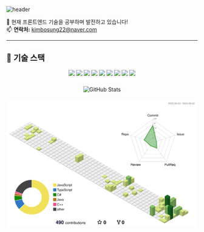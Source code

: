 ![header](https://capsule-render.vercel.app/api?type=rect&color=gradient&height=100&section=header&text=😄%20보성%20GITHUB%20💻&fontSize=50&fontAlignY=50)


<p>
  🌱 현재 프론트엔드 기술을 공부하며 발전하고 있습니다!<br>
  📫 <strong>연락처:</strong> <a href="mailto:kimbosung22@naver.com">kimbosung22@naver.com</a>
</p>




---

## 🚀 기술 스택

<style>
  .tech-stack img {
    margin-bottom: 10px;
  }

  .github-stats,
  .grass-animation {
    margin-bottom: 20px;
  }
</style>

<p align="center" class="tech-stack">
  <img src="https://img.shields.io/badge/-Dart-0175C2?style=flat&logo=dart&logoColor=white"/>
  <img src="https://img.shields.io/badge/-Flutter-02569B?style=flat&logo=flutter&logoColor=white"/>
  <img src="https://img.shields.io/badge/-JavaScript-F7DF1E?style=flat&logo=javascript&logoColor=white"/>
  <img src="https://img.shields.io/badge/TypeScript-007ACC?style=flat&logo=typescript&logoColor=white"/>
  <img src="https://img.shields.io/badge/React-20232A?style=flat&logo=react&logoColor=61DAFB"/>
  <img src="https://img.shields.io/badge/-React_Native-61DAFB?style=flat&logo=react&logoColor=white"/>
  <img src="https://img.shields.io/badge/Spring_Boot-F2F4F9?style=flat&logo=spring-boot&logoColor=white"/>
  <img src="https://img.shields.io/badge/-Unity-000000?style=flat&logo=unity&logoColor=white"/>
  <img src="https://img.shields.io/badge/-GameMaker_Studio-8DCA09?style=flat&logo=gamemaker-studio&logoColor=white"/>
</p>

<div align="center" class="github-stats">
 <img src="https://github-readme-stats.vercel.app/api?username=NangManBo&show_icons=true&theme=radical" alt="GitHub Stats" style="height: 200px;">
</div>

<div align="center" class="grass-animation">
 <img src="./profile-3d-contrib/profile-green-animate.svg" alt="3D Grass Animation">
</div>

